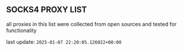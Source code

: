 ## SOCKS4 PROXY LIST

all proxies in this list were collected from open sources and tested for functionality

last update: `2025-01-07 22:20:05.126022+00:00`